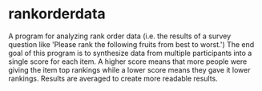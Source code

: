# rankorderdata

A program for analyzing rank order data (i.e. the results of a survey question like 'Please rank the following fruits from best to worst.') The end goal of this program is to synthesize data from multiple participants into a single score for each item. A higher score means that more people were giving the item top rankings while a lower score means they gave it lower rankings. Results are averaged to create more readable results.
